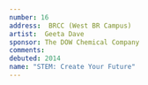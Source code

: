 ```yaml
---
number: 16
address:  BRCC (West BR Campus)
artist:  Geeta Dave
sponsor: The DOW Chemical Company
comments: 
debuted: 2014
name: "STEM: Create Your Future"
---
```

